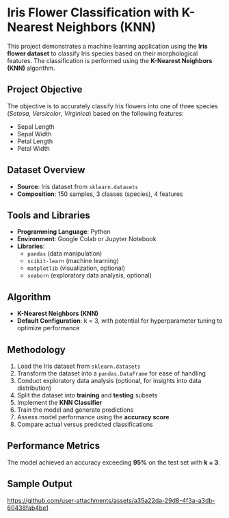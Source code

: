 # Iris Flower Classification with K-Nearest Neighbors (KNN)

This project demonstrates a machine learning application using the **Iris flower dataset** to classify Iris species based on their morphological features. The classification is performed using the **K-Nearest Neighbors (KNN)** algorithm.

## Project Objective

The objective is to accurately classify Iris flowers into one of three species (*Setosa*, *Versicolor*, *Virginica*) based on the following features:
- Sepal Length
- Sepal Width
- Petal Length
- Petal Width

## Dataset Overview

- **Source**: Iris dataset from `sklearn.datasets`
- **Composition**: 150 samples, 3 classes (species), 4 features

## Tools and Libraries

- **Programming Language**: Python
- **Environment**: Google Colab or Jupyter Notebook
- **Libraries**:
  - `pandas` (data manipulation)
  - `scikit-learn` (machine learning)
  - `matplotlib` (visualization, optional)
  - `seaborn` (exploratory data analysis, optional)

## Algorithm

- **K-Nearest Neighbors (KNN)** 
- **Default Configuration**: k = 3, with potential for hyperparameter tuning to optimize performance

## Methodology

1. Load the Iris dataset from `sklearn.datasets`
2. Transform the dataset into a `pandas.DataFrame` for ease of handling
3. Conduct exploratory data analysis (optional, for insights into data distribution)
4. Split the dataset into **training** and **testing** subsets
5. Implement the **KNN Classifier**
6. Train the model and generate predictions
7. Assess model performance using the **accuracy score**
8. Compare actual versus predicted classifications

## Performance Metrics

The model achieved an accuracy exceeding **95%** on the test set with **k = 3**.

## Sample Output
https://github.com/user-attachments/assets/a35a22da-29d8-4f3a-a3db-60438fab4be1
